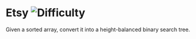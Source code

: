 # Etsy ![Difficulty](https://img.shields.io/badge/-HARD-red)
	
Given a sorted array, convert it into a height-balanced binary search tree.
	
